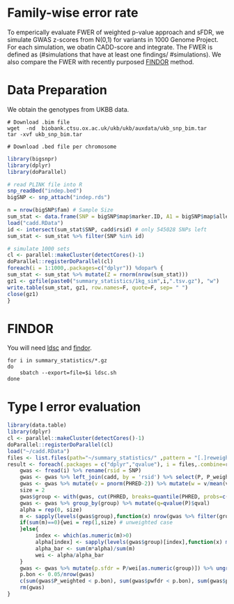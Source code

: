 # Family-wise error rate

To emperically evaluate FWER of weighted p-value approach and sFDR, we simulate GWAS z-scores from N(0,1) for variants in 1000 Genome Project. For each simulation, we obatin CADD-score and integrate. The FWER is defined as (#simulations that have at least one findings/ #simulations). We also compare the FWER with recently purposed [FINDOR](https://github.com/gkichaev/FINDOR) method.

# Data Preparation

We obtain the genotypes from UKBB data.

```shell
# Download .bim file
wget  -nd  biobank.ctsu.ox.ac.uk/ukb/ukb/auxdata/ukb_snp_bim.tar
tar -xvf ukb_snp_bim.tar

# Download .bed file per chromosome

```


```r
library(bigsnpr)
library(dplyr)
library(doParallel)

# read PLINK file into R
snp_readBed("indep.bed")
bigSNP <- snp_attach("indep.rds")

n = nrow(bigSNP$fam) # Sample Size
sum_stat <- data.frame(SNP = bigSNP$map$marker.ID, A1 = bigSNP$map$allele1, A2 = bigSNP$map$allele2) %>% mutate( N = n)
load("cadd.RData")
id <- intersect(sum_stat$SNP, cadd$rsid) # only 545028 SNPs left
sum_stat <- sum_stat %>% filter(SNP %in% id)

# simulate 1000 sets
cl <- parallel::makeCluster(detectCores()-1)
doParallel::registerDoParallel(cl)
foreach(i = 1:1000,.packages=c("dplyr")) %dopar% {
sum_stat <- sum_stat %>% mutate(Z = rnorm(nrow(sum_stat)))
gz1 <- gzfile(paste0("summary_statistics/1kg_sim",i,".tsv.gz"), "w")
write.table(sum_stat, gz1, row.names=F, quote=F, sep= " ")
close(gz1)
}
```
# FINDOR

You will need [ldsc](https://github.com/bulik/ldsc) and [findor](https://github.com/gkichaev/FINDOR).
```shell
for i in summary_statistics/*.gz
do
	sbatch --export=file=$i ldsc.sh
done
```
# Type I error evaluation
```r
library(data.table)
library(dplyr)
cl <- parallel::makeCluster(detectCores()-1)
doParallel::registerDoParallel(cl)
load("~/cadd.RData")
files <- list.files(path="~/summary_statistics/" ,pattern = "[.]reweighted$",full.names=TRUE)
result <- foreach(.packages = c("dplyr","qvalue"), i = files,.combine=rbind ,.export='fread',.errorhandling='pass') %dopar%{
    gwas <- fread(i) %>% rename(rsid = SNP)
    gwas <- gwas %>% left_join(cadd, by = 'rsid') %>% select(P, P_weighted, PHRED)
    gwas <- gwas %>% mutate(v = pnorm(PHRED-2)) %>% mutate(w = v/mean(v)) %>% mutate(pwfdr = P / w) %>% select(-v,-w)
    size = 2
    gwas$group <- with(gwas, cut(PHRED, breaks=quantile(PHRED, probs=c(0,0.05,1)), na.rm=TRUE, include.lowest=TRUE, labels=c(1:2)))
    gwas <- gwas %>% group_by(group) %>% mutate(q=qvalue(P)$qval)
    alpha = rep(0, size)
    m <- sapply(levels(gwas$group),function(x) nrow(gwas %>% filter(group == x) %>% filter(q < 0.05)))
    if(sum(m)==0){wei = rep(1,size) # unweighted case
    }else{
    	 index <- which(as.numeric(m)>0)
    	 alpha[index] <- sapply(levels(gwas$group)[index],function(x) max(gwas %>% filter(group == x) %>% filter(q < 0.05) %>% ungroup() %>% select(P)))
    	 alpha_bar <- sum(m*alpha)/sum(m)
    	 wei <- alpha/alpha_bar
    }
    gwas <- gwas %>% mutate(p.sfdr = P/wei[as.numeric(group)]) %>% ungroup()
	p.bon <- 0.05/nrow(gwas)
	c(sum(gwas$P_weighted < p.bon), sum(gwas$pwfdr < p.bon), sum(gwas$p.sfdr < p.bon))
	rm(gwas)
}
```
